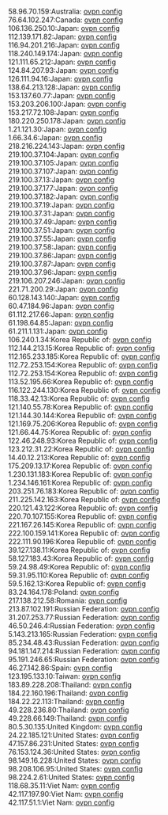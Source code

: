 58.96.70.159:Australia: [ovpn config](vpn/58_96_70_159.ovpn)  
76.64.102.247:Canada: [ovpn config](vpn/76_64_102_247.ovpn)  
106.136.250.10:Japan: [ovpn config](vpn/106_136_250_10.ovpn)  
112.139.171.82:Japan: [ovpn config](vpn/112_139_171_82.ovpn)  
116.94.201.216:Japan: [ovpn config](vpn/116_94_201_216.ovpn)  
118.240.149.174:Japan: [ovpn config](vpn/118_240_149_174.ovpn)  
121.111.65.212:Japan: [ovpn config](vpn/121_111_65_212.ovpn)  
124.84.207.93:Japan: [ovpn config](vpn/124_84_207_93.ovpn)  
126.111.94.16:Japan: [ovpn config](vpn/126_111_94_16.ovpn)  
138.64.213.128:Japan: [ovpn config](vpn/138_64_213_128.ovpn)  
153.137.60.77:Japan: [ovpn config](vpn/153_137_60_77.ovpn)  
153.203.206.100:Japan: [ovpn config](vpn/153_203_206_100.ovpn)  
153.217.72.108:Japan: [ovpn config](vpn/153_217_72_108.ovpn)  
180.220.250.178:Japan: [ovpn config](vpn/180_220_250_178.ovpn)  
1.21.121.30:Japan: [ovpn config](vpn/1_21_121_30.ovpn)  
1.66.34.6:Japan: [ovpn config](vpn/1_66_34_6.ovpn)  
218.216.224.143:Japan: [ovpn config](vpn/218_216_224_143.ovpn)  
219.100.37.104:Japan: [ovpn config](vpn/219_100_37_104.ovpn)  
219.100.37.105:Japan: [ovpn config](vpn/219_100_37_105.ovpn)  
219.100.37.107:Japan: [ovpn config](vpn/219_100_37_107.ovpn)  
219.100.37.13:Japan: [ovpn config](vpn/219_100_37_13.ovpn)  
219.100.37.177:Japan: [ovpn config](vpn/219_100_37_177.ovpn)  
219.100.37.182:Japan: [ovpn config](vpn/219_100_37_182.ovpn)  
219.100.37.19:Japan: [ovpn config](vpn/219_100_37_19.ovpn)  
219.100.37.31:Japan: [ovpn config](vpn/219_100_37_31.ovpn)  
219.100.37.49:Japan: [ovpn config](vpn/219_100_37_49.ovpn)  
219.100.37.51:Japan: [ovpn config](vpn/219_100_37_51.ovpn)  
219.100.37.55:Japan: [ovpn config](vpn/219_100_37_55.ovpn)  
219.100.37.58:Japan: [ovpn config](vpn/219_100_37_58.ovpn)  
219.100.37.86:Japan: [ovpn config](vpn/219_100_37_86.ovpn)  
219.100.37.87:Japan: [ovpn config](vpn/219_100_37_87.ovpn)  
219.100.37.96:Japan: [ovpn config](vpn/219_100_37_96.ovpn)  
219.106.207.246:Japan: [ovpn config](vpn/219_106_207_246.ovpn)  
221.71.200.29:Japan: [ovpn config](vpn/221_71_200_29.ovpn)  
60.128.143.140:Japan: [ovpn config](vpn/60_128_143_140.ovpn)  
60.47.184.96:Japan: [ovpn config](vpn/60_47_184_96.ovpn)  
61.112.217.66:Japan: [ovpn config](vpn/61_112_217_66.ovpn)  
61.198.64.85:Japan: [ovpn config](vpn/61_198_64_85.ovpn)  
61.211.1.131:Japan: [ovpn config](vpn/61_211_1_131.ovpn)  
106.240.1.34:Korea Republic of: [ovpn config](vpn/106_240_1_34.ovpn)  
112.144.213.15:Korea Republic of: [ovpn config](vpn/112_144_213_15.ovpn)  
112.165.233.185:Korea Republic of: [ovpn config](vpn/112_165_233_185.ovpn)  
112.72.253.154:Korea Republic of: [ovpn config](vpn/112_72_253_154.ovpn)  
112.72.253.154:Korea Republic of: [ovpn config](vpn/112_72_253_154.ovpn)  
113.52.195.66:Korea Republic of: [ovpn config](vpn/113_52_195_66.ovpn)  
116.122.244.130:Korea Republic of: [ovpn config](vpn/116_122_244_130.ovpn)  
118.33.42.13:Korea Republic of: [ovpn config](vpn/118_33_42_13.ovpn)  
121.140.55.78:Korea Republic of: [ovpn config](vpn/121_140_55_78.ovpn)  
121.144.30.144:Korea Republic of: [ovpn config](vpn/121_144_30_144.ovpn)  
121.169.75.206:Korea Republic of: [ovpn config](vpn/121_169_75_206.ovpn)  
121.66.44.75:Korea Republic of: [ovpn config](vpn/121_66_44_75.ovpn)  
122.46.248.93:Korea Republic of: [ovpn config](vpn/122_46_248_93.ovpn)  
123.212.31.22:Korea Republic of: [ovpn config](vpn/123_212_31_22.ovpn)  
14.40.12.213:Korea Republic of: [ovpn config](vpn/14_40_12_213.ovpn)  
175.209.13.17:Korea Republic of: [ovpn config](vpn/175_209_13_17.ovpn)  
1.230.131.183:Korea Republic of: [ovpn config](vpn/1_230_131_183.ovpn)  
1.234.146.161:Korea Republic of: [ovpn config](vpn/1_234_146_161.ovpn)  
203.251.76.183:Korea Republic of: [ovpn config](vpn/203_251_76_183.ovpn)  
211.225.142.163:Korea Republic of: [ovpn config](vpn/211_225_142_163.ovpn)  
220.121.43.122:Korea Republic of: [ovpn config](vpn/220_121_43_122.ovpn)  
220.70.107.155:Korea Republic of: [ovpn config](vpn/220_70_107_155.ovpn)  
221.167.26.145:Korea Republic of: [ovpn config](vpn/221_167_26_145.ovpn)  
222.100.159.141:Korea Republic of: [ovpn config](vpn/222_100_159_141.ovpn)  
222.111.90.196:Korea Republic of: [ovpn config](vpn/222_111_90_196.ovpn)  
39.127.138.11:Korea Republic of: [ovpn config](vpn/39_127_138_11.ovpn)  
58.127.183.43:Korea Republic of: [ovpn config](vpn/58_127_183_43.ovpn)  
59.24.98.49:Korea Republic of: [ovpn config](vpn/59_24_98_49.ovpn)  
59.31.95.110:Korea Republic of: [ovpn config](vpn/59_31_95_110.ovpn)  
59.5.162.13:Korea Republic of: [ovpn config](vpn/59_5_162_13.ovpn)  
83.24.164.178:Poland: [ovpn config](vpn/83_24_164_178.ovpn)  
217.138.212.58:Romania: [ovpn config](vpn/217_138_212_58.ovpn)  
213.87.102.191:Russian Federation: [ovpn config](vpn/213_87_102_191.ovpn)  
31.207.253.77:Russian Federation: [ovpn config](vpn/31_207_253_77.ovpn)  
46.50.246.4:Russian Federation: [ovpn config](vpn/46_50_246_4.ovpn)  
5.143.213.165:Russian Federation: [ovpn config](vpn/5_143_213_165.ovpn)  
85.234.48.43:Russian Federation: [ovpn config](vpn/85_234_48_43.ovpn)  
94.181.147.214:Russian Federation: [ovpn config](vpn/94_181_147_214.ovpn)  
95.191.246.65:Russian Federation: [ovpn config](vpn/95_191_246_65.ovpn)  
46.27.142.86:Spain: [ovpn config](vpn/46_27_142_86.ovpn)  
123.195.133.10:Taiwan: [ovpn config](vpn/123_195_133_10.ovpn)  
183.89.228.208:Thailand: [ovpn config](vpn/183_89_228_208.ovpn)  
184.22.160.196:Thailand: [ovpn config](vpn/184_22_160_196.ovpn)  
184.22.22.113:Thailand: [ovpn config](vpn/184_22_22_113.ovpn)  
49.228.236.80:Thailand: [ovpn config](vpn/49_228_236_80.ovpn)  
49.228.66.149:Thailand: [ovpn config](vpn/49_228_66_149.ovpn)  
80.5.30.135:United Kingdom: [ovpn config](vpn/80_5_30_135.ovpn)  
24.22.185.121:United States: [ovpn config](vpn/24_22_185_121.ovpn)  
47.157.86.231:United States: [ovpn config](vpn/47_157_86_231.ovpn)  
76.153.124.36:United States: [ovpn config](vpn/76_153_124_36.ovpn)  
98.149.16.228:United States: [ovpn config](vpn/98_149_16_228.ovpn)  
98.208.106.95:United States: [ovpn config](vpn/98_208_106_95.ovpn)  
98.224.2.61:United States: [ovpn config](vpn/98_224_2_61.ovpn)  
118.68.35.11:Viet Nam: [ovpn config](vpn/118_68_35_11.ovpn)  
42.117.197.90:Viet Nam: [ovpn config](vpn/42_117_197_90.ovpn)  
42.117.51.1:Viet Nam: [ovpn config](vpn/42_117_51_1.ovpn)  
